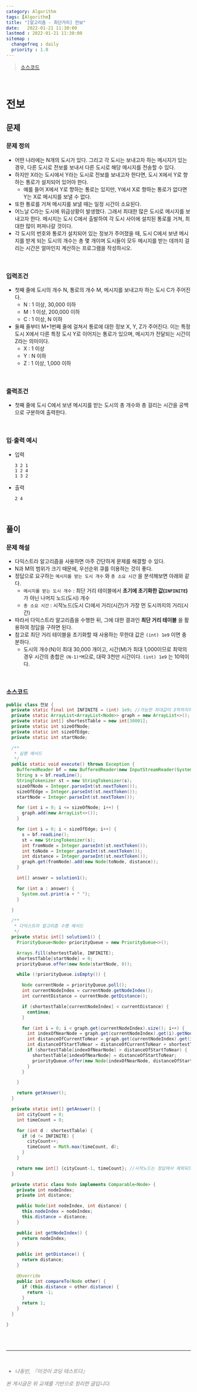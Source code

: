 ```yaml
---
category: Algorithm
tags: [Algorithm]
title: "[알고리즘 - 최단거리] 전보"
date:   2022-01-21 11:30:00 
lastmod : 2022-01-21 11:30:00
sitemap :
  changefreq : daily
  priority : 1.0
---
```


> [소스코드](https://github.com/TaegyunWoo/algorithm-study/blob/main/src/main/java/shortestpath/전보.java)

<br/>

# 전보
## 문제
### 문제 정의

- 어떤 나라에는 N개의 도시가 있다. 그리고 각 도시는 보내고자 하는 메시지가 있는 경우, 다른 도시로 전보를 보내서 다른 도시로 해당 메시지를 전송할 수 있다.
- 하지만 X라는 도시에서 Y라는 도시로 전보를 보내고자 한다면, 도시 X에서 Y로 향하는 통로가 설치되어 있어야 한다.
  - 예를 들어 X에서 Y로 향하는 통로는 있지만, Y에서 X로 향하는 통로가 없다면 Y는 X로 메시지를 보낼 수 없다.
- 또한 통로를 거쳐 메시지를 보낼 때는 일정 시간이 소요된다.
- 어느날 C라는 도시에 위급상황이 발생했다. 그래서 최대한 많은 도시로 메시지를 보내고자 한다. 메시지는 도시 C에서 출발하여 각 도시 사이에 설치된 통로를 거쳐, 최대한 많이 퍼져나갈 것이다.
- 각 도시의 번호와 통로가 설치되어 있는 정보가 주어졌을 때, 도시 C에서 보낸 메시지를 받게 되는 도시의 개수는 총 몇 개이며 도시들이 모두 메시지를 받는 데까지 걸리는 시간은 얼마인지 계산하는 프로그램을 작성하시오.

<br/>

### 입력조건
- 첫째 줄에 도시의 개수 N, 통로의 개수 M, 메시지를 보내고자 하는 도시 C가 주어진다.
    - N : 1 이상, 30,000 이하
    - M : 1 이상, 200,000 이하
    - C : 1 이상, N 이하
- 둘째 줄부터 M+1번째 줄에 걸쳐서 통로에 대한 정보 X, Y, Z가 주어진다. 이는 특정 도시 X에서 다른 특정 도시 Y로 이어지는 통로가 있으며, 메시지가 전달되는 시간이 Z라는 의미이다.
  - X : 1 이상
  - Y : N 이하
  - Z : 1 이상, 1,000 이하

<br/>

### 출력조건
- 첫째 줄에 도시 C에서 보낸 메시지를 받는 도시의 총 개수와 총 걸리는 시간을 공백으로 구분하여 출력한다.

<br/>

### 입·출력 예시
- 입력
  ```text
  3 2 1
  1 2 4
  1 3 2
  ```

- 출력
  ```text
  2 4
  ```

<br/>

## 풀이
### 문제 해설
- 다익스트라 알고리즘을 사용하면 아주 간단하게 문제를 해결할 수 있다.
- N과 M의 범위가 크기 때문에, 우선순위 큐를 이용하는 것이 좋다.
- 정답으로 요구하는 `메시지를 받는 도시 개수` 와 `총 소요 시간` 을 분석해보면 아래와 같다.
  - `메시지를 받는 도시 개수` : 최단 거리 테이블에서 **초기에 초기화한 값(`INFINITE`)** 가 아닌 나머지 노드(도시) 개수
  - `총 소요 시간` : 시작노드(도시 C)에서 거리(시간)가 가장 먼 도시까지의 거리(시간)
- 따라서 다익스트라 알고리즘을 수행한 뒤, 그에 대한 결과인 **최단 거리 테이블** 을 활용하여 정답을 구하면 된다.
- 참고로 최단 거리 테이블을 초기화할 때 사용하는 무한대 값은 `(int) 1e9` 이면 충분하다.
  - 도시의 개수(N)이 최대 30,000 개이고, 시간(M)가 최대 1,000이므로 최악의 경우 시간의 총합은 `(N-1)*M`으로, 대략 3천만 시간이다. `(int) 1e9` 는 10억이다.

<br/>

### 소스코드
```java
public class 전보 {
  private static final int INFINITE = (int) 1e9; //가능한 최대값이 3억까지이므로
  private static ArrayList<ArrayList<Node>> graph = new ArrayList<>();
  private static int[] shortestTable = new int[30001];
  private static int sizeOfNode;
  private static int sizeOfEdge;
  private static int startNode;

  /**
   * 실행 메서드
   */
  public static void execute() throws Exception {
    BufferedReader bf = new BufferedReader(new InputStreamReader(System.in));
    String s = bf.readLine();
    StringTokenizer st = new StringTokenizer(s);
    sizeOfNode = Integer.parseInt(st.nextToken());
    sizeOfEdge = Integer.parseInt(st.nextToken());
    startNode = Integer.parseInt(st.nextToken());

    for (int i = 0; i <= sizeOfNode; i++) {
      graph.add(new ArrayList<>());
    }

    for (int i = 0; i < sizeOfEdge; i++) {
      s = bf.readLine();
      st = new StringTokenizer(s);
      int fromNode = Integer.parseInt(st.nextToken());
      int toNode = Integer.parseInt(st.nextToken());
      int distance = Integer.parseInt(st.nextToken());
      graph.get(fromNode).add(new Node(toNode, distance));
    }

    int[] answer = solution1();

    for (int a : answer) {
      System.out.print(a + " ");
    }

  }

  /**
   * 다익스트라 알고리즘 수행 메서드
   */
  private static int[] solution1() {
    PriorityQueue<Node> priorityQueue = new PriorityQueue<>();

    Arrays.fill(shortestTable, INFINITE);
    shortestTable[startNode] = 0;
    priorityQueue.offer(new Node(startNode, 0));

    while (!priorityQueue.isEmpty()) {

      Node currentNode = priorityQueue.poll();
      int currentNodeIndex = currentNode.getNodeIndex();
      int currentDistance = currentNode.getDistance();

      if (shortestTable[currentNodeIndex] < currentDistance) {
        continue;
      }

      for (int i = 0; i < graph.get(currentNodeIndex).size(); i++) {
        int indexOfNearNode = graph.get(currentNodeIndex).get(i).getNodeIndex();
        int distanceOfCurrentToNear = graph.get(currentNodeIndex).get(i).getDistance();
        int distanceOfStartToNear = distanceOfCurrentToNear + shortestTable[currentNodeIndex];
        if (shortestTable[indexOfNearNode] > distanceOfStartToNear) {
          shortestTable[indexOfNearNode] = distanceOfStartToNear;
          priorityQueue.offer(new Node(indexOfNearNode, distanceOfStartToNear));
        }
      }

    }

    return getAnswer();
  }

  private static int[] getAnswer() {
    int cityCount = 0;
    int timeCount = 0;

    for (int d : shortestTable) {
      if (d != INFINITE) {
        cityCount++;
        timeCount = Math.max(timeCount, d);
      }
    }

    return new int[] {cityCount-1, timeCount}; //시작노드는 정답에서 제외되므로 '-1'
  }

  private static class Node implements Comparable<Node> {
    private int nodeIndex;
    private int distance;

    public Node(int nodeIndex, int distance) {
      this.nodeIndex = nodeIndex;
      this.distance = distance;
    }

    public int getNodeIndex() {
      return nodeIndex;
    }

    public int getDistance() {
      return distance;
    }

    @Override
    public int compareTo(Node other) {
      if (this.distance < other.distance) {
        return -1;
      }
      return 1;
    }
  }

}

```

<br><br>

---

<br>
<div style="font-style: italic;color: gray;">
  <ul>
    <li>나동빈, 『이것이 코딩 테스트다』</li>
  </ul>
  본 게시글은 위 교재를 기반으로 정리한 글입니다.
</div>